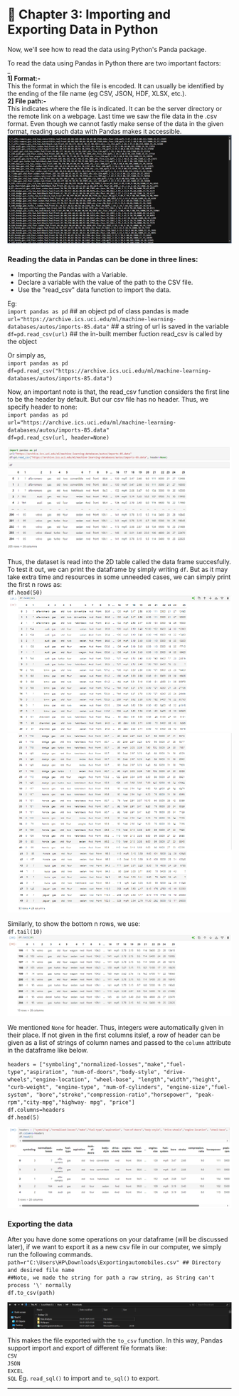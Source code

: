 # 🌟 Chapter 3: Importing and Exporting Data in Python

Now, we'll see how to read the data using Python's Panda package.

To read the data using Pandas in Python there are two important factors:  
_  
**1] Format:-**  
This the format in which the file is encoded. It can usually be identified by the ending of the file name (eg CSV, JSON, HDF, XLSX, etc.).  
**2] File path:-**  
This indicates where the file is indicated. It can be the server directory or the remote link on a webpage.
Last time we saw the file data in the .csv format. Even though we cannot fastly make sense of the data in the given format, reading such data with Pandas makes it accessible.  
![Used cars data](csv.png)

### Reading the data in Pandas can be done in three lines:
- Importing the Pandas with a Variable.
- Declare a variable with the value of the path to the CSV file.
- Use the "read_csv" data function to import the data.

Eg:  
`import pandas as pd`                                                                   ## an object pd of class pandas is made  
`url="https://archive.ics.uci.edu/ml/machine-learning-databases/autos/imports-85.data"` ## a string of url is saved in the variable  
`df=pd.read_csv(url)`                                                                   ## the in-built member fuction read_csv is called by the object  

Or simply as,  
`import pandas as pd`  
`df=pd.read_csv("https://archive.ics.uci.edu/ml/machine-learning-databases/autos/imports-85.data")`  

Now, an important note is that, the read_csv function considers the first line to be the header by default. But our csv file has no header. Thus, we specify header to none:  
`import pandas as pd`  
`url="https://archive.ics.uci.edu/ml/machine-learning-databases/autos/imports-85.data"`  
`df=pd.read_csv(url, header=None)`  

![Data frame](image-5.png)

Thus, the dataset is read into the 2D table called the data frame succesfully.  
To test it out, we can print the dataframe by simply writing `df`. But as it may take extra time and resources in some unneeded cases, we can simply print the first n rows as:  
`df.head(50)`  
![Head1](image-2.png)
![Head2](image-3.png)
![Head3](image-4.png)

Similarly, to show the bottom n rows, we use:  
`df.tail(10)`  
![Tail](image.png)

We mentioned `None` for header. Thus, integers were automatically given in their place. If not given in the first columns itslef, a row of header can be given as a list of strings of column names and passed to the `column` attribute in the dataframe like below.  

`headers = ["symboling","normalized-losses","make","fuel-type","aspiration", "num-of-doors","body-style", "drive-wheels","engine-location", "wheel-base", "length","width","height", "curb-weight", "engine-type", "num-of-cylinders", "engine-size","fuel-system", "bore","stroke","compression-ratio","horsepower", "peak-rpm","city-mpg","highway- mpg", "price"]`  
`df.columns=headers`  
`df.head(5)`  

![Columns](image-6.png)


### Exporting the data
After you have done some operations on your dataframe (will be discussed later), if we want to export it as a new csv file in our computer, we simply run the following commands.  
`path=r"C:\Users\HP\Downloads\Exportingautomobiles.csv" ## Directory and desired file name`  
`##Note, we made the string for path a raw string, as String can't process '\' normally`  
`df.to_csv(path)`  

![saved](image-1.png)

This makes the file exported with the `to_csv` function.
In this way, Pandas support import and export of different file formats like:  
`CSV`  
`JSON`  
`EXCEL`  
`SQL`  Eg. `read_sql()` to import and `to_sql()` to export.  

---